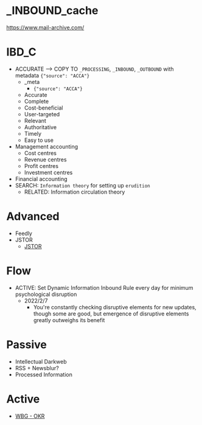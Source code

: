 # _INBOUND_cache
https://www.mail-archive.com/

# IBD_C
- ACCURATE --> COPY TO `_PROCESSING`, `_INBOUND`, `_OUTBOUND` with metadata `{"source": "ACCA"}`
  - _meta
    - `{"source": "ACCA"}`
  - Accurate
  - Complete
  - Cost-beneficial
  - User-targeted
  - Relevant
  - Authoritative
  - Timely
  - Easy to use
- Management accounting
  - Cost centres
  - Revenue centres
  - Profit centres
  - Investment centres
- Financial accounting
- SEARCH: `Information theory` for setting up `erudition`
  - RELATED: Information circulation theory

# Advanced
- Feedly
- JSTOR
  - [JSTOR](https://www.jstor.org/)
# Flow
- ACTIVE: Set Dynamic Information Inbound Rule every day for minimum psychological disruption
  - 2022/2/7
    - You're constantly checking disruptive elements for new updates, though some are good, but emergence of disruptive elements greatly outweighs its benefit
# Passive
- Intellectual Darkweb
- RSS + Newsblur?
- Processed Information
# Active
- [WBG - OKR](https://openknowledge.worldbank.org/)